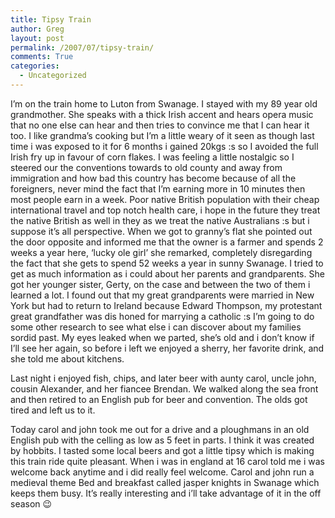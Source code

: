 ```yaml
---
title: Tipsy Train
author: Greg
layout: post
permalink: /2007/07/tipsy-train/
comments: True
categories:
  - Uncategorized
---
```

I&#8217;m on the train home to Luton from Swanage. I stayed with my 89 year old grandmother. She speaks with a thick Irish accent and hears opera music that no one else can hear and then tries to convince me that I can hear it too. I like grandma&#8217;s cooking but I&#8217;m a little weary of it seen as though last time i was exposed to it for 6 months i gained 20kgs :s so I avoided the full Irish fry up in favour of corn flakes. I was feeling a little nostalgic so I steered our the conventions towards to old county and away from immigration and how bad this country has become because of all the foreigners, never mind the fact that I&#8217;m earning more in 10 minutes then most people earn in a week. Poor native British population with their cheap international travel and top notch health care, i hope in the future they treat the native British as well in they as we treat the native Australians :s but i suppose it&#8217;s all perspective. When we got to granny&#8217;s flat she pointed out the door opposite and informed me that the owner is a farmer and spends 2 weeks a year here, &#8216;lucky ole girl&#8217; she remarked, completely disregarding the fact that she gets to spend 52 weeks a year in sunny Swanage. I tried to get as much information as i could about her parents and grandparents. She got her younger sister, Gerty, on the case and between the two of them i learned a lot. I found out that my great grandparents were married in New York but had to return to Ireland because Edward Thompson, my protestant great grandfather was dis honed for marrying a catholic :s I&#8217;m going to do some other research to see what else i can discover about my families sordid past. My eyes leaked when we parted, she&#8217;s old and i don&#8217;t know if I&#8217;ll see her again, so before i left we enjoyed a sherry, her favorite drink, and she told me about kitchens.

Last night i enjoyed fish, chips, and later beer with aunty carol, uncle john, cousin Alexander, and her fiancee Brendan. We walked along the sea front and then retired to an English pub for beer and convention. The olds got tired and left us to it.

Today carol and john took me out for a drive and a ploughmans in an old English pub with the celling as low as 5 feet in parts. I think it was created by hobbits. I tasted some local beers and got a little tipsy which is making this train ride quite pleasant. When i was in england at 16 carol told me i was welcome back anytime and i did really feel welcome. Carol and john run a medieval theme Bed and breakfast called jasper knights in Swanage which keeps them busy. It&#8217;s really interesting and i&#8217;ll take advantage of it in the off season 😉